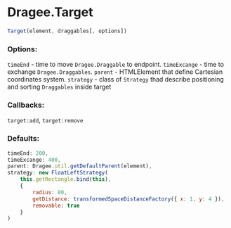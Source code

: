 # Dragee.Target

```javascript
Target(element, draggables[, options])
```

### Options:

`timeEnd` - time to move `Dragee.Draggable` to endpoint.
`timeExcange` - time to exchange `Dragee.Draggables`.
`parent` - HTMLElement that define Cartesian coordinates system.
`strategy` - class of `Strategy` thad describe positioning and sorting `Draggables` inside target

### Callbacks:

`target:add`, `target:remove`

### Defaults:

```javascript
timeEnd: 200,
timeExcange: 400,
parent: Dragee.util.getDefaultParent(element),
strategy: new FloatLeftStrategy(
  	this.getRectangle.bind(this),
  	{
    	radius: 80,
    	getDistance: transformedSpaceDistanceFactory({ x: 1, y: 4 }),
    	removable: true
  	}
)
```
